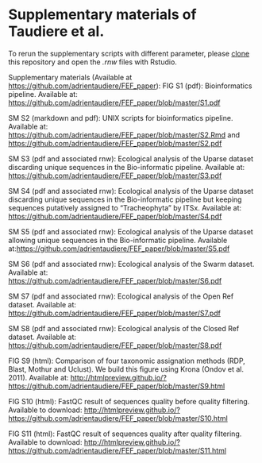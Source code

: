 # Supplementary materials of Taudiere et al.

To rerun the supplementary scripts with different parameter, please [clone](https://help.github.com/articles/cloning-a-repository/) this repository and open the *.rnw* files with Rstudio.

Supplementary materials (Available at https://github.com/adrientaudiere/FEF_paper):
FIG S1 (pdf): Bioinformatics pipeline. Available at: https://github.com/adrientaudiere/FEF_paper/blob/master/S1.pdf

SM S2 (markdown and pdf): UNIX scripts for bioinformatics pipeline. Available at: https://github.com/adrientaudiere/FEF_paper/blob/master/S2.Rmd and https://github.com/adrientaudiere/FEF_paper/blob/master/S2.pdf

SM S3 (pdf and associated rnw): Ecological analysis of the Uparse dataset discarding unique sequences in the Bio-informatic pipeline. Available at: https://github.com/adrientaudiere/FEF_paper/blob/master/S3.pdf

SM S4 (pdf and associated rnw): Ecological analysis of the Uparse dataset discarding unique sequences in the Bio-informatic pipeline but keeping sequences putatively assigned to “Tracheophyta” by ITSx. Available at: https://github.com/adrientaudiere/FEF_paper/blob/master/S4.pdf

SM S5 (pdf and associated rnw): Ecological analysis of the Uparse dataset allowing unique sequences in the Bio-informatic pipeline. Available at:https://github.com/adrientaudiere/FEF_paper/blob/master/S5.pdf

SM S6 (pdf and associated rnw): Ecological analysis of the Swarm dataset. Available at: https://github.com/adrientaudiere/FEF_paper/blob/master/S6.pdf

SM S7 (pdf and associated rnw): Ecological analysis of the Open Ref dataset. Available at: https://github.com/adrientaudiere/FEF_paper/blob/master/S7.pdf

SM S8 (pdf and associated rnw): Ecological analysis of the Closed Ref dataset. Available at: https://github.com/adrientaudiere/FEF_paper/blob/master/S8.pdf

FIG S9 (html): Comparison of four taxonomic assignation methods (RDP, Blast, Mothur and Uclust). We build this figure using Krona (Ondov et al. 2011). Available at: http://htmlpreview.github.io/?https://github.com/adrientaudiere/FEF_paper/blob/master/S9.html

FIG S10 (html): FastQC result of sequences quality before quality filtering.  Available to download: http://htmlpreview.github.io/?https://github.com/adrientaudiere/FEF_paper/blob/master/S10.html

FIG S11 (html): FastQC result of sequences quality after quality filtering. Available to download: http://htmlpreview.github.io/?https://github.com/adrientaudiere/FEF_paper/blob/master/S11.html


